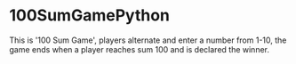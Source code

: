 # 100SumGamePython

This is '100 Sum Game', players alternate and enter a number from 1-10, the game ends when a player reaches sum 100 and is declared the winner.
